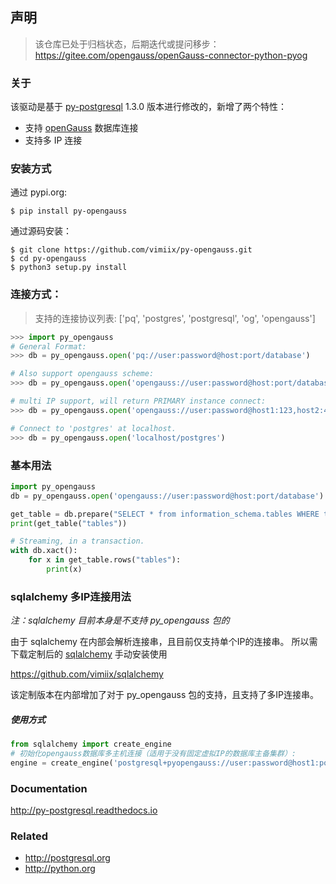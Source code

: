 ## 声明

> 该仓库已处于归档状态，后期迭代或提问移步：https://gitee.com/opengauss/openGauss-connector-python-pyog

### 关于

该驱动是基于 [py-postgresql](https://github.com/python-postgres/fe) 1.3.0 版本进行修改的，新增了两个特性：
- 支持 [openGauss](https://opengauss.org/) 数据库连接
- 支持多 IP 连接


### 安装方式

通过 pypi.org:

    $ pip install py-opengauss
    
通过源码安装：

	$ git clone https://github.com/vimiix/py-opengauss.git
	$ cd py-opengauss
	$ python3 setup.py install

### 连接方式：

> 支持的连接协议列表: ['pq', 'postgres', 'postgresql', 'og', 'opengauss']

```python
>>> import py_opengauss
# General Format:
>>> db = py_opengauss.open('pq://user:password@host:port/database')

# Also support opengauss scheme:
>>> db = py_opengauss.open('opengauss://user:password@host:port/database')

# multi IP support, will return PRIMARY instance connect:
>>> db = py_opengauss.open('opengauss://user:password@host1:123,host2:456/database')

# Connect to 'postgres' at localhost.
>>> db = py_opengauss.open('localhost/postgres')
```

### 基本用法

```python
import py_opengauss
db = py_opengauss.open('opengauss://user:password@host:port/database')

get_table = db.prepare("SELECT * from information_schema.tables WHERE table_name = $1")
print(get_table("tables"))

# Streaming, in a transaction.
with db.xact():
	for x in get_table.rows("tables"):
		print(x)
```

### sqlalchemy 多IP连接用法

*注：sqlalchemy 目前本身是不支持 py_opengauss 包的*

由于 sqlalchemy 在内部会解析连接串，且目前仅支持单个IP的连接串。
所以需下载定制后的 [sqlalchemy](https://github.com/vimiix/sqlalchemy) 手动安装使用

https://github.com/vimiix/sqlalchemy

该定制版本在内部增加了对于 py_opengauss 包的支持，且支持了多IP连接串。

##### 使用方式

```python
from sqlalchemy import create_engine
# 初始化opengauss数据库多主机连接（适用于没有固定虚拟IP的数据库主备集群）:
engine = create_engine('postgresql+pyopengauss://user:password@host1:port1,host2:port2/db')
```

### Documentation

http://py-postgresql.readthedocs.io

### Related

- http://postgresql.org
- http://python.org

